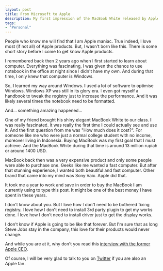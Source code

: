 ```yaml
---
layout: post
title: From Microsoft to Apple
description: My first impression of the MacBook White released by Apple. Find out how I move from Microsoft to Apple.
tags:
- "Personal"
---
```

People who know me will find that I am Apple maniac. True indeed, I love most (if not all) of Apple products. But, I wasn't born like this. There is some short story before I come to get know Apple products.

<!--more-->

I remembered back then 2 years ago when I first started to learn about computer. Everything was fascinating, I was given the chance to use notebook in the office at night since I didn't have my own. And during that time, I only knew that computer is Windows.

So, I learned my way around Windows. I used a lot of software to optimise Windows. Windows XP was still in its glory era. I even got myself a handbook to tweak the registry just to increase the performance. And it was likely several times the notebook need to be formatted.

And... something amazing happened…

One of my friend brought his shiny elegant MacBook White to our class. I was really fascinated. It was really the first time I could actually see and use it. And the first question from me was "How much does it cost?". For someone like me who were just a normal college student with no income, moreover living in Indonesia. Buying MacBook was my first goal that I must achieve. And the MacBook White during that time is around 13 million rupiah or around 1400 USD.

MacBook back then was a very expensive product and only some people were able to purchase one. Geeks like me wanted a fast computer. But after that stunning experience, I wanted both beautiful and fast computer. Other brand that came into my mind was Sony Vaio. Apple did that.

It took me a year to work and save in order to buy the MacBook I am currently using to type this post. It might be one of the best money I have spent in these years.

I don't know about you. But I love how I don't need to be bothered fixing registry. I love how I don't need to install 3rd party plugin to get my works done. I love how I don't need to install driver just to get the display works.

I don't know if Apple is going to be like that forever. But I'm sure that as long Steve Jobs stay in the company, this love for their products would never change.

And while you are at it, why don't you read this [interview with the former Apple CEO][1].

Of course, I will be very glad to talk to you on [Twitter][2] if you are also an Apple fan.

[1]: http://www.cultofmac.com/63295/john-sculley-on-steve-jobs-the-full-interview-transcript/ "John Sculley On Steve Jobs, The Full Interview Transcript | Cult of Mac"
[2]: https://twitter.com/sayzlim "Sayz Lim (sayzlim) on Twitter"